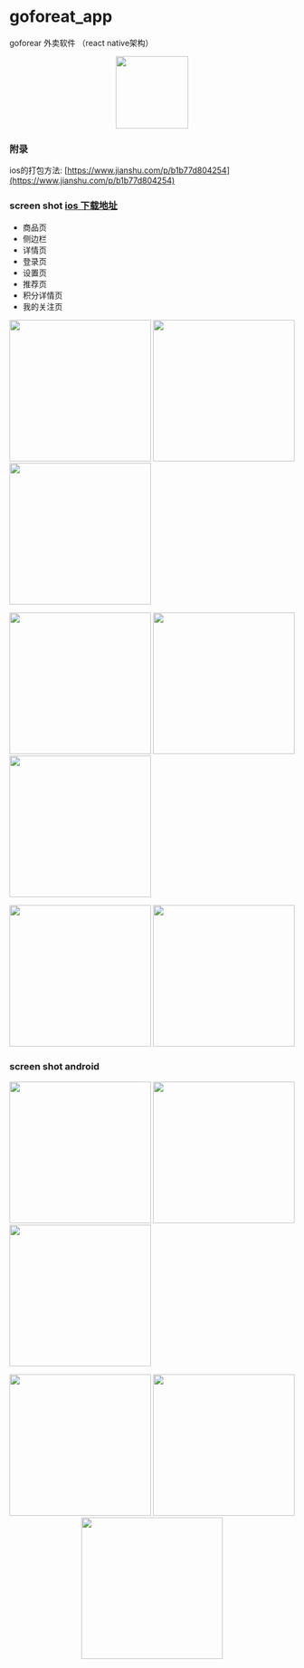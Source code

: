 # goforeat_app
goforear 外卖软件 （react native架构）
<p align="center">
  <img width="128" src="./display/Logo-V2.png">
</p>

### 附录
ios的打包方法:
[https://www.jianshu.com/p/b1b77d804254](https://www.jianshu.com/p/b1b77d804254)

### screen shot   [ios 下载地址](https://itunes.apple.com/cn/app/goforeat/id1343559475?mt=8)
- 商品页
- 侧边栏
- 详情页
- 登录页
- 设置页
- 推荐页
- 积分详情页
- 我的关注页


<p align="left">
  <img src="./display/s1.png" width="250">
  <img src="./display/s2.jpeg" width="250">
  <img src="./display/s3.jpeg" width="250">
</p>
<p align="left">
  <img src="./display/s4.jpeg" width="250">
  <img src="./display/s5.jpeg" width="250">
  <img src="./display/s6.jpeg" width="250">
</p>
<p align="left">
  <img src="./display/s7.jpeg" width="250">
  <img src="./display/s9.jpeg" width="250">
</p>

### screen shot android
<p align="left">
  <img src="./display/as1.png" width="250">
  <img src="./display/as2.png" width="250">
  <img src="./display/as3.png" width="250">
</p>
<p align="center">
  <img src="./display/as4.png" width="250">
  <img src="./display/as5.png" width="250">
  <img src="./display/as6.png" width="250">
</p>
